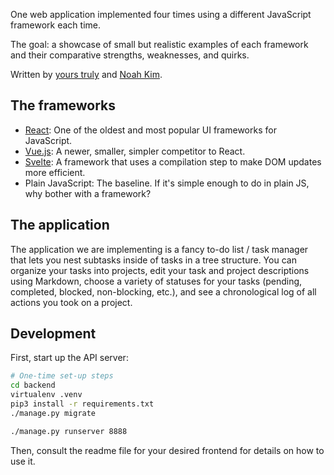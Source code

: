 One web application implemented four times using a different JavaScript framework each time.

The goal: a showcase of small but realistic examples of each framework and their comparative strengths, weaknesses, and quirks.

Written by [yours truly](https://github.com/iafisher) and [Noah Kim](https://github.com/noahdkim).


## The frameworks
- [React](https://reactjs.org/): One of the oldest and most popular UI frameworks for JavaScript.
- [Vue.js](https://vuejs.org/): A newer, smaller, simpler competitor to React.
- [Svelte](https://svelte.dev/): A framework that uses a compilation step to make DOM updates more efficient.
- Plain JavaScript: The baseline. If it's simple enough to do in plain JS, why bother with a framework?


## The application
The application we are implementing is a fancy to-do list / task manager that lets you nest subtasks inside of tasks in a tree structure. You can organize your tasks into projects, edit your task and project descriptions using Markdown, choose a variety of statuses for your tasks (pending, completed, blocked, non-blocking, etc.), and see a chronological log of all actions you took on a project.


## Development
First, start up the API server:

```bash
# One-time set-up steps
cd backend
virtualenv .venv
pip3 install -r requirements.txt
./manage.py migrate

./manage.py runserver 8888
```

Then, consult the readme file for your desired frontend for details on how to use it.
